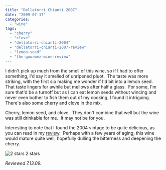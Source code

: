 ```yaml
---
title: "Dellatorri Chianti 2007"
date: "2009-07-17"
categories:
  - "wine"
tags:
  - "cherry"
  - "clove"
  - "dellatorri-chianti-2004"
  - "dellatorri-chianti-2007-review"
  - "lemon-seed"
  - "the-gourmez-wine-review"
---
```


I didn't pick up much from the smell of this wine, so if I had to offer something, I'd say it smelled of unripened pluot.  The taste was more striking, with the first sip making me wonder if I'd bit into a lemon seed.  That taste lingers for awhile but mellows after half a glass.  For some, I'm sure that'd be a turnoff but as I can eat lemon seeds without wincing and never even bother to fish them out of my cooking, I found it intriguing.  There's also some cherry and clove in the mix.

Cherry, lemon seed, and clove.  They don't combine that well but the wine was still drinkable for me.  It may not be for you.

Interesting to note that I found the 2004 vintage to be quite delicious, as you can read in my [review](https://thegourmez.com/blog/2007/04/26/dellatorri-chianti-2004-red-wine/).  Perhaps with a few years of aging, this wine would mature quite well, hopefully dulling the bitterness and deepening the cherry.




<div class="caption">

![2 stars](http://s3.amazonaws.com/thegourmez-wpmedia/2009/02/rating_chicken11.gif "rating_chicken11") 2 stars</div>


_Reviewed 7.13.09._

